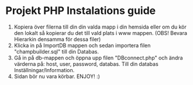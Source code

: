 Projekt PHP Instalations guide
=======

1. Kopiera över filerna till din din valda mapp i din hemsida eller om du kör den lokalt så kopierar du det till vald plats i www mappen. (OBS! Bevara Hierarkin densamma för dessa filer)
2. Klicka in på ImportDB mappen och sedan importera filen "champbuilder.sql" till din Databas.
3. Gå in på db-mappen och öppna upp filen "DBconnect.php" och ändra värderna på: host, user, password, databas. Till din databas Inställningar/Information.
4. Sidan bör nu vara körbar. ENJOY! :)
